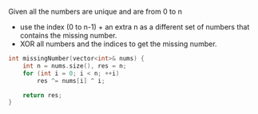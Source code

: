 Given all the numbers are unique and are from 0 to n
- use the index (0 to n-1) + an extra n as a different set of numbers that contains the missing number.
- XOR all numbers and the indices to get the missing number.

```cpp
int missingNumber(vector<int>& nums) {
    int n = nums.size(), res = n;
    for (int i = 0; i < n; ++i)
        res ^= nums[i] ^ i;

    return res;
}
```

